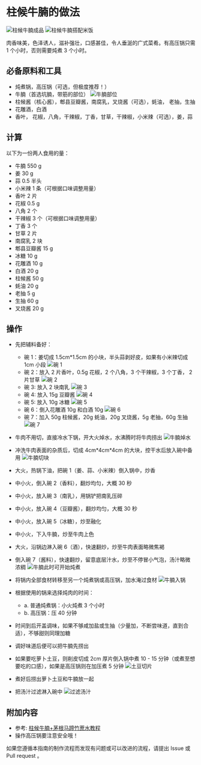 # 柱候牛腩的做法

![柱候牛腩成品](./柱候牛腩.jpeg)
![柱候牛腩搭配米饭](./柱候牛腩配米饭.jpeg)

肉香味美，色泽诱人，滋补强壮，口感甚佳，令人垂涎的广式菜肴。有高压锅只需 1 个小时，否则需要炖煮 3 个小时。

## 必备原料和工具

- 炖煮锅，高压锅（可选，但极度推荐！）
- 牛腩（首选坑腩，带筋的部位）
  ![牛腩部位](./牛腩部位.jpeg)
- 柱候酱（核心酱），郫县豆瓣酱，南腐乳，叉烧酱（可选），蚝油， 老抽，生抽
- 花雕酒，白酒
- 香叶， 花椒，八角，干辣椒，丁香，甘草，干辣椒，小米辣（可选），姜，蒜

## 计算

以下为一份两人食用的量：

- 牛腩 550 g
- 姜 30 g
- 蒜 0.5 半头
- 小米辣 1 条（可根据口味调整用量）
- 香叶 2 片
- 花椒 0.5 g
- 八角 2 个
- 干辣椒 3 个（可根据口味调整用量）
- 丁香 3 个
- 甘草 2 片
- 南腐乳 2 块
- 郫县豆瓣酱 15 g
- 冰糖 10 g
- 花雕酒 10 g
- 白酒 20 g
- 柱候酱 50 g
- 蚝油 20 g
- 老抽 5 g  
- 生抽 60 g
- 叉烧酱 20 g

## 操作

- 先把辅料备好：

  - 碗 1：姜切成 1.5cm\*1.5cm 的小块，半头蒜剥好皮，如果有小米辣切成 1cm 小段
    ![碗 1](./碗1.jpeg)
  - 碗 2：放入 2 片香叶，0.5g 花椒，2 个八角，3 个干辣椒，3 个丁香， 2 片甘草
    ![碗 2](./碗2.jpeg)
  - 碗 3: 放入 2 块南乳
    ![碗 3](./碗3.jpeg)
  - 碗 4: 放入 15g 豆瓣酱
    ![碗 4](./碗4.jpeg)
  - 碗 5: 放入 10g 冰糖
    ![碗 5](./碗5.jpeg)
  - 碗 6：倒入花雕酒 10g 和白酒 10g
    ![碗 6](./碗6.jpeg)
  - 碗 7：加入 50g 柱候酱，20g 蚝油，20g 叉烧酱，5g 老抽，60g 生抽
    ![碗 7](./碗7.jpeg)

- 牛肉不用切，直接冷水下锅，开大火焯水，水沸腾时将牛肉捞出
  ![牛腩焯水](./牛腩焯水.jpeg)
- 冲洗牛肉表面的杂质后，切成 4cm\*4cm\*4cm 的大块，控干水后放入碗中备用
  ![牛腩切块](./牛腩切块.jpeg)
- 大火，热锅下油，把碗 1（姜、蒜、小米辣）倒入锅中，炒香
- 中小火，倒入碗 2（香料），翻炒均匀，大概 30 秒
- 中小火，放入碗 3（南乳），用锅铲把南乳压碎
- 中小火，放入碗 4（豆瓣酱），翻炒均匀，大概 30 秒
- 中小火，放入碗 5（冰糖），炒至融化
- 中小火，下入牛腩，炒至牛肉上色
- 大火，沿锅边淋入碗 6（酒），快速翻炒，炒至牛肉表面略微焦褐
- 倒入碗 7（酱料），快速翻炒，留意底层汁水，炒至不停冒小气泡，汤汁略微浓稠
  ![牛腩此时可开始炖煮](./牛腩此时可开始炖煮.jpeg)
- 将锅内全部食材转移至另一个炖煮锅或高压锅，加水淹过食材
  ![牛腩入锅](./牛腩入锅.jpeg)
- 根据使用的锅来选择炖肉的时间：

  - a. 普通炖煮锅：小火炖煮 3 个小时
  - b. 高压锅：压 40 分钟

- 时间到后开盖调味，如果不够咸加盐或生抽（少量加，不断尝味道，直到合适），不够甜则同理加糖
- 调好味道后便可以把牛腩先捞出
- 如果要吃萝卜土豆，则削皮切成 2cm 厚片倒入锅中煮 10 - 15 分钟（或煮至想要吃的口感），如果是高压锅则在加压煮 5 分钟
  ![土豆切片](./土豆切片.jpeg)
- 煮好后捞出萝卜土豆和牛腩放一起
- 把汤汁过滤淋入碗中
  ![过滤汤汁](./过滤汤汁.jpeg)

## 附加内容

- 参考: [柱候牛腩+茅根马蹄竹蔗水教程](https://www.bilibili.com/video/BV12C4y1W7ox)
- 操作高压锅要注意安全哦！

如果您遵循本指南的制作流程而发现有问题或可以改进的流程，请提出 Issue 或 Pull request 。
